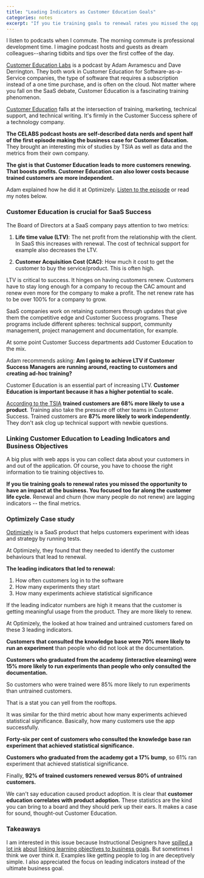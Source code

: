 ```yaml
---
title: "Leading Indicators as Customer Education Goals"
categories: notes
excerpt: "If you tie training goals to renewal rates you missed the opportunity to have an impact at the business. You focused too far along the customer life cycle."
---
```


I listen to podcasts when I commute. The morning commute is professional development time. I imagine podcast hosts and guests as dream colleagues--sharing tidbits and tips over the first coffee of the day.

[Customer Education Labs](https://customer.education)  is a podcast by Adam Avramescu and Dave Derrington. They both work in Customer Education for Software-as-a-Service companies, the type of software that requires a subscription instead of a one time purchase, and is often on the cloud. Not matter where you fall on the SaaS debate, Customer Education is a fascinating training phenomenon. 

[Customer Education](https://medium.com/@Sumeru/what-is-customer-education-and-why-should-customer-success-teams-care-e0784c6661af) falls at the intersection of training, marketing, technical support, and technical writing. It's firmly in the Customer Success sphere of a technology company.

**The CELABS podcast hosts are self-described data nerds and spent half of the first episode making the business case for Customer Education.** They brought an interesting mix of studies by TSIA as well as data and the metrics from their own company.

**The gist is that Customer Education leads to more customers renewing. That boosts profits. Customer Education can also lower costs because trained customers are more independent.**

Adam explained how he did it at Optimizely. [Listen to the episode](https://customer.education/podcast/episode-1-getting-started-with-customer-education/) or read my notes below.

### Customer Education is crucial for SaaS Success

The Board of Directors at a SaaS company pays attention to two metrics:

1. **Life time value (LTV)**: The net profit from the relationship with the client. In SaaS this increases with renewal. The cost of technical support for example also decreases the LTV.

2. **Customer Acquisition Cost (CAC)**: How much it cost to get the customer to buy the service/product. This is often high.

LTV is critical to success. It hinges on having customers renew. Customers have to stay long enough for a company to recoup the CAC amount and renew even more for the company to make a profit. The net renew rate has to be over 100% for a company to grow.

SaaS companies work on retaining customers through updates that give them the competitive edge and Customer Success programs. These programs include different spheres: technical support, community management, project management and documentation, for example.

At some point Customer Success departments add Customer Education to the mix.

Adam recommends asking: **Am I going to achieve LTV if Customer Success Managers are running around, reacting to customers and creating ad-hoc training?**

Customer Education is an essential part of increasing LTV. **Customer Education is important because it has a higher potential to scale.**

[According to the TSIA](https://blog.thoughtindustries.com/new-blog/infographic-the-roi-of-customer-training) **trained customers are 68% more likely to use a product**. Training also take the pressure off other teams in Customer Success. Trained customers are **87% more likely to work independently**. They don't ask clog up technical support with newbie questions.

### Linking Customer Education to Leading Indicators and Business Objectives

A big plus with web apps is you can collect data about your customers in and out of the application. Of course, you have to choose the right information to tie training objectives to.

**If you tie training goals to renewal rates you missed the opportunity to have an impact at the business. You focused too far along the customer life cycle.** Renewal and churn (how many people do not renew) are lagging indicators -- the final metrics.

### Optimizely Case study 

[Optimizely](https://www.optimizely.com/) is a SaaS product that helps customers experiment with ideas and strategy by running tests. 

At Optimizely, they found that they needed to identify the customer behaviours that lead to renewal.

**The leading indicators that led to renewal:**

1. How often customers log in to the software
2. How many experiments they start
3. How many experiments achieve statistical significance

If the leading indicator numbers are high it means that the customer is getting meaningful usage from the product. They are more likely to renew.

At Optimizely, the looked at how trained and untrained customers fared on these 3 leading indicators.

**Customers that consulted the knowledge base  were 70% more likely to run an experiment** than people who did not look at the documentation.

**Customers who graduated from the academy (interactive elearning) were 15% more likely to run experiments than people who only consulted the documentation.**

So customers who were trained were 85% more likely to run experiments than untrained customers.

That is a stat you can yell from the rooftops.

It was similar for the third metric about how many experiments achieved statistical significance. Basically, how many customers use the app successfully.

**Forty-six per cent of customers who consulted the knowledge base ran experiment that achieved statistical significance.**

**Customers who graduated from the academy got a 17% bump**, so 61% ran experiment that achieved statistical significance.

Finally, **92% of trained customers renewed versus 80% of untrained customers.**

We can't say education caused product adoption. It is clear that **customer education correlates with product adoption.** These statistics are the kind you can bring to a board and they should perk up their ears. It makes a case for sound, thought-out Customer Education. 

### Takeaways

I am interested in this issue because Instructional Designers have [spilled a lot ink](https://elearningindustry.com/the-one-skill-you-need-to-excel-in-instructional-design) [about](https://www.learningsolutionsmag.com/articles/2538/target-business-goals-with-measurable-learning-objectives) [linking learning objectives to business goals](https://blog.cathy-moore.com/2013/11/how-to-create-a-training-goal-in-2-quick-steps/). But sometimes I think we over think it. Examples like getting people to log in are deceptively simple. I also appreciated the focus on leading indicators instead of the ultimate business goal.